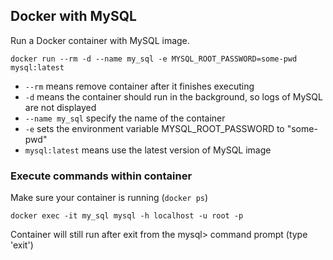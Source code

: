 ## Docker with MySQL
Run a Docker container with MySQL image.
```
docker run --rm -d --name my_sql -e MYSQL_ROOT_PASSWORD=some-pwd mysql:latest
```
- `--rm` means remove container after it finishes executing
- `-d` means the container should run in the background, so logs of MySQL are not displayed
- `--name my_sql` specify the name of the container
- `-e` sets the environment variable MYSQL_ROOT_PASSWORD to "some-pwd"
- `mysql:latest` means use the latest version of MySQL image

### Execute commands within container
Make sure your container is running (`docker ps`)
```
docker exec -it my_sql mysql -h localhost -u root -p
```
Container will still run after exit from the mysql> command prompt (type 'exit')
